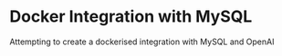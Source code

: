 # Docker Integration with MySQL

Attempting to create a dockerised integration with MySQL and OpenAI
